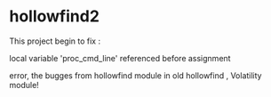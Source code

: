 # hollowfind2
This project begin to fix :

local variable 'proc_cmd_line' referenced before assignment

error, the bugges from hollowfind module in old hollowfind , Volatility module!
